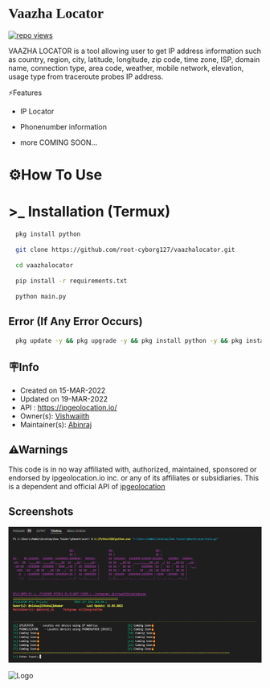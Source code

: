 <h1 style="font-family: cursive;">Vaazha Locator🤖</h1>   <a target="_blank" rel="noopener noreferrer" href="https://camo.githubusercontent.com/e92d3b4c5675f9defea3d4a4e14aad8a9002a4a887ea2fa3d93d87ea8d4cc4fe/68747470733a2f2f6672657368696465612e636f6d2f6a6f6e61682f6170702f73696d706c652d766965772d636f756e746572"><img title="repo views" src="https://camo.githubusercontent.com/e92d3b4c5675f9defea3d4a4e14aad8a9002a4a887ea2fa3d93d87ea8d4cc4fe/68747470733a2f2f6672657368696465612e636f6d2f6a6f6e61682f6170702f73696d706c652d766965772d636f756e746572" data-canonical-src="https://freshidea.com/jonah/app/simple-view-counter" style="max-width: 100%;"></a>

VAAZHA LOCATOR is a tool allowing user to get IP address information such as country, region, city, latitude, longitude, zip code, time zone, ISP, domain name, connection type, area code, weather, mobile network, elevation, usage type from traceroute probes IP address.



⚡Features

- IP Locator

- Phonenumber information

- more COMING SOON...



# ⚙️How To Use

#  >_    Installation (Termux)




```bash
  pkg install python

```
``` bash
  git clone https://github.com/root-cyborg127/vaazhalocator.git 
```

```bash
  cd vaazhalocator
```
```bash
  pip install -r requirements.txt
```
```bash
  python main.py
```






## Error (If Any Error Occurs)

```bash
  pkg update -y && pkg upgrade -y && pkg install python -y && pkg install python2 -y && pkg install ruby -y && pkg install git -y && pkg install php -y && pkg install perl -y && pkg install bash -y && pkg install clang -y && pkg install nano -y && pkg install w3m -y && pkg install figlet -y && pkg install cowsay -y && pkg install curl -y&& pkg install tar -y && pkg install zip -y && pkg install unzip -y && pkg install wget -y && pkg install wcalc -y && pkg install bmon -y && pkg install openssl -y && pkg install cmatrix -y && pkg install openssh -y && apt update && apt upgrade –y
```
## 🪧Info

- Created on  15-MAR-2022
- Updated on  19-MAR-2022
- API : https://ipgeolocation.io/
- Owner(s): <a href="https://www.instagram.com/vishwajithshaijukumar/" rel="nofollow">Vishwajith</a>
- Maintainer(s): <a href="https://www.instagram.com/abinraj_vb/" rel="nofollow">Abinraj</a>
## ⚠Warnings

This code is in no way affiliated with, authorized, maintained, sponsored or endorsed by ipgeolocation.io inc. or any of its affiliates or subsidiaries. This is a dependent and official API of <a href="https://ipgeolocation.io/">ipgeolocation</a>
## Screenshots

![App Screenshot](tool.png)


![Logo](https://ipgeolocation.io/images/logo.png)

